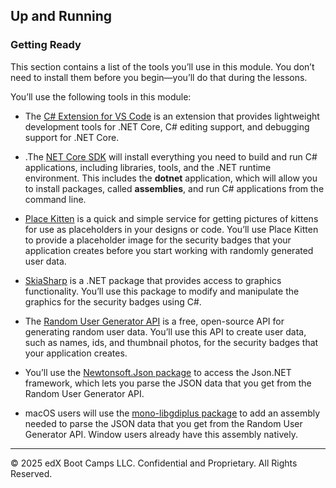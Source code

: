 ## Up and Running

### Getting Ready

This section contains a list of the tools you’ll use in this module. You don’t need to install them before you begin&mdash;you’ll do that during the lessons.

You’ll use the following tools in this module:

* The [C# Extension for VS Code](https://marketplace.visualstudio.com/items?itemName=ms-dotnettools.csharp) is an extension that provides lightweight development tools for .NET Core, C# editing support, and debugging support for .NET Core.

* .The [NET Core SDK](https://docs.microsoft.com/en-us/dotnet/core/sdk) will install everything you need to build and run C# applications, including libraries, tools, and the .NET runtime environment. This includes the **dotnet** application, which will allow you to install packages, called **assemblies**, and run C# applications from the command line.

* [Place Kitten](https://placekitten.com) is a quick and simple service for getting pictures of kittens for use as placeholders in your designs or code. You’ll use Place Kitten to provide a placeholder image for the security badges that your application creates before you start working with randomly generated user data.

* [SkiaSharp](https://docs.microsoft.com/en-us/dotnet/api/skiasharp?view=skiasharp-2.80.2) is a .NET package that provides access to graphics functionality. You’ll use this package to modify and manipulate the graphics for the security badges using C#.

* The [Random User Generator API](https://randomuser.me/documentation) is a free, open-source API for generating random user data. You’ll use this API to create user data, such as names, ids, and thumbnail photos, for the security badges that your application creates.

* You’ll use the [Newtonsoft.Json package](https://www.newtonsoft.com/json/help/html/Introduction.htm) to access the Json.NET framework, which lets you parse the JSON data that you get from the Random User Generator API.

* macOS users will use the [mono-libgdiplus package](https://www.mono-project.com/docs/gui/libgdiplus/) to add an assembly needed to parse the JSON data that you get from the Random User Generator API. Window users already have this assembly natively.

---

© 2025 edX Boot Camps LLC. Confidential and Proprietary. All Rights Reserved.
